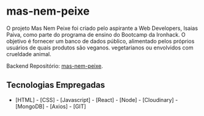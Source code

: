 # mas-nem-peixe

O projeto Mas Nem Peixe foi criado pelo aspirante a Web Developers, Isaias Paiva, como parte do programa de ensino do Bootcamp da Ironhack. O objetivo é fornecer um banco de dados público, alimentado pelos próprios usuários de quais produtos são veganos. vegetarianos ou envolvidos com crueldade animal.

Backend Repositório: [mas-nem-peixe](https://github.com/isaiaslpaiva/mas-nem-peixe).

## Tecnologias Empregadas

- [HTML] - [CSS] - [Javascript] - [React] - [Node] - [Cloudinary] - [MongoDB] - [Axios] - [GIT]


